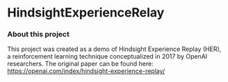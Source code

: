 # HindsightExperienceRelay
### About this project
This project was created as a demo of Hindsight Experience Replay (HER), a reinforcement learning technique conceptualized in 2017 by OpenAI researchers. The original paper can be found here: https://openai.com/index/hindsight-experience-replay/
